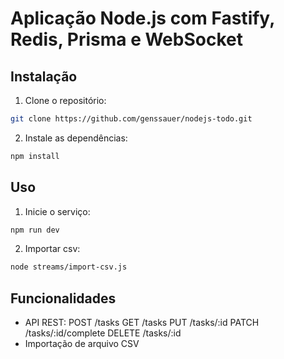 # Aplicação Node.js com Fastify, Redis, Prisma e WebSocket

## Instalação

1. Clone o repositório:

```bash
git clone https://github.com/genssauer/nodejs-todo.git
```

2. Instale as dependências:

```bash
npm install
```

## Uso

1. Inicie o serviço:

```bash
npm run dev
```

2. Importar csv:

```bash
node streams/import-csv.js
```

## Funcionalidades

- API REST:
  POST /tasks
  GET /tasks
  PUT /tasks/:id
  PATCH /tasks/:id/complete
  DELETE /tasks/:id
- Importação de arquivo CSV
